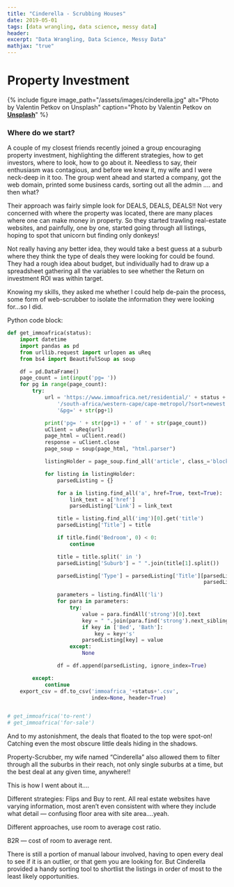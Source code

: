 ```yaml
---
title: "Cinderella - Scrubbing Houses"
date: 2019-05-01
tags: [data wrangling, data science, messy data]
header:
excerpt: "Data Wrangling, Data Science, Messy Data"
mathjax: "true"
---
```


# Property Investment

{% include figure image_path="/assets/images/cinderella.jpg" alt="Photo by Valentin Petkov on Unsplash" caption="Photo by Valentin Petkov on [**Unsplash**](https://unsplash.com)" %}

### Where do we start?
A couple of my closest friends recently joined a group encouraging property investment, highlighting the different strategies, how to get investors, where to look, how to go about it. Needless to say, their enthusiasm was contagious, and before we knew it, my wife and I were neck-deep in it too. The group went ahead and started a company, got the web domain, printed some business cards, sorting out all the admin .... and then what?

Their approach was fairly simple look for DEALS, DEALS, DEALS!! Not very concerned with where the property was located, there are many places where one can make money in property. So they started trawling real-estate websites, and painfully, one by one, started going through all listings, hoping to spot that unicorn but finding only donkeys!

Not really having any better idea, they would take a best guess at a suburb where they think the type of deals they were looking for could be found. They had a rough idea about budget, but individually had to draw up a spreadsheet gathering all the variables to see whether the Return on investment ROI was within target.

Knowing my skills, they asked me whether I could help de-pain the process, some form of web-scrubber to isolate the information they were looking for...so I did.

Python code block:
```python
def get_immoafrica(status):
    import datetime
    import pandas as pd
    from urllib.request import urlopen as uReq
    from bs4 import BeautifulSoup as soup

    df = pd.DataFrame()
    page_count = int(input('pg= '))
    for pg in range(page_count):
        try:
            url = 'https://www.immoafrica.net/residential/' + status + \
                '/south-africa/western-cape/cape-metropol/?sort=newest' + \
                '&pg=' + str(pg+1)

            print('pg= ' + str(pg+1) + ' of ' + str(page_count))
            uClient = uReq(url)
            page_html = uClient.read()
            response = uClient.close
            page_soup = soup(page_html, "html.parser")

            listingHolder = page_soup.find_all('article', class_='block')

            for listing in listingHolder:
                parsedListing = {}

                for a in listing.find_all('a', href=True, text=True):
                    link_text = a['href']
                    parsedListing['Link'] = link_text

                title = listing.find_all('img')[0].get('title')
                parsedListing['Title'] = title

                if title.find('Bedroom', 0) < 0:
                    continue

                title = title.split(' in ')
                parsedListing['Suburb'] = " ".join(title[1].split())

                parsedListing['Type'] = parsedListing['Title'][parsedListing['Title'].find(' ', 9):
                                                               parsedListing['Title'].find(' ', 12)]

                parameters = listing.findAll('li')
                for para in parameters:
                    try:
                        value = para.findAll('strong')[0].text
                        key = " ".join(para.find('strong').next_sibling.split())
                        if key in ['Bed', 'Bath']:
                            key = key+'s'
                        parsedListing[key] = value
                    except:
                        None

                df = df.append(parsedListing, ignore_index=True)

        except:
            continue
    export_csv = df.to_csv('immoafrica_'+status+'.csv',
                           index=None, header=True)


# get_immoafrica('to-rent')
# get_immoafrica('for-sale')

```

And to my astonishment, the deals that floated to the top were spot-on! Catching even the most obscure little deals hiding in the shadows.



Property-Scrubber, my wife named “Cinderella” also allowed them to filter through all the suburbs in their reach, not only single suburbs at a time, but the best deal at any given time, anywhere!!



This is how I went about it....


Different strategies: Flips and Buy to rent. All real estate websites have varying information, most aren’t even consistent with where they include what detail — confusing floor area with site area....yeah.


Different approaches, use room to average cost ratio.


B2R — cost of room to average rent.


There is still a portion of manual labour involved, having to open every deal to see if it is an outlier, or that gem you are looking for. But Cinderella provided a handy sorting tool to shortlist the listings in order of most to the least likely opportunities.  
